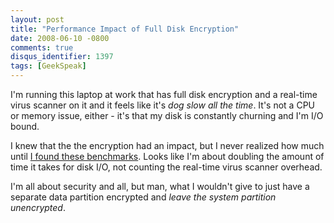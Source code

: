 ```yaml
---
layout: post
title: "Performance Impact of Full Disk Encryption"
date: 2008-06-10 -0800
comments: true
disqus_identifier: 1397
tags: [GeekSpeak]
---
```

I'm running this laptop at work that has full disk encryption and a
real-time virus scanner on it and it feels like it's *dog slow all the
time*. It's not a CPU or memory issue, either - it's that my disk is
constantly churning and I'm I/O bound.

I knew that the the encryption had an impact, but I never realized how
much until [I found these
benchmarks](http://www.xml-dev.com/blog/index.php?action=viewtopic&id=250).
Looks like I'm about doubling the amount of time it takes for disk I/O,
not counting the real-time virus scanner overhead.

I'm all about security and all, but man, what I wouldn't give to just
have a separate data partition encrypted and *leave the system partition
unencrypted*.
